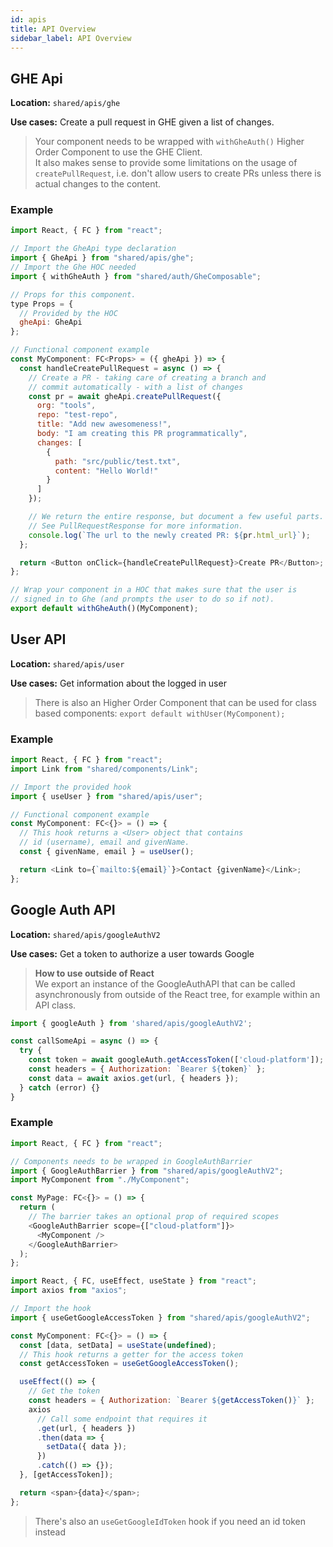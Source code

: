 ```yaml
---
id: apis
title: API Overview
sidebar_label: API Overview
---
```


## GHE Api

**Location:** `shared/apis/ghe`

**Use cases:** Create a pull request in GHE given a list of changes.

> Your component needs to be wrapped with `withGheAuth()` Higher Order Component to use the GHE Client. <br/> It also makes sense to provide some limitations on the usage of `createPullRequest`, i.e. don't allow users to create PRs unless there is actual changes to the content.

### Example

```javascript
import React, { FC } from "react";

// Import the GheApi type declaration
import { GheApi } from "shared/apis/ghe";
// Import the Ghe HOC needed
import { withGheAuth } from "shared/auth/GheComposable";

// Props for this component.
type Props = {
  // Provided by the HOC
  gheApi: GheApi
};

// Functional component example
const MyComponent: FC<Props> = ({ gheApi }) => {
  const handleCreatePullRequest = async () => {
    // Create a PR - taking care of creating a branch and
    // commit automatically - with a list of changes
    const pr = await gheApi.createPullRequest({
      org: "tools",
      repo: "test-repo",
      title: "Add new awesomeness!",
      body: "I am creating this PR programmatically",
      changes: [
        {
          path: "src/public/test.txt",
          content: "Hello World!"
        }
      ]
    });

    // We return the entire response, but document a few useful parts.
    // See PullRequestResponse for more information.
    console.log(`The url to the newly created PR: ${pr.html_url}`);
  };

  return <Button onClick={handleCreatePullRequest}>Create PR</Button>;
};

// Wrap your component in a HOC that makes sure that the user is
// signed in to Ghe (and prompts the user to do so if not).
export default withGheAuth()(MyComponent);
```

## User API

**Location:** `shared/apis/user`

**Use cases:** Get information about the logged in user

> There is also an Higher Order Component that can be used for class based components: `export default withUser(MyComponent);`

### Example

```javascript
import React, { FC } from "react";
import Link from "shared/components/Link";

// Import the provided hook
import { useUser } from "shared/apis/user";

// Functional component example
const MyComponent: FC<{}> = () => {
  // This hook returns a <User> object that contains
  // id (username), email and givenName.
  const { givenName, email } = useUser();

  return <Link to={`mailto:${email}`}>Contact {givenName}</Link>;
};
```

## Google Auth API

**Location:** `shared/apis/googleAuthV2`

**Use cases:** Get a token to authorize a user towards Google

> **How to use outside of React** <br/>We export an instance of the GoogleAuthAPI that can be called asynchronously from outside of the React tree, for example within an API class.

```javascript
import { googleAuth } from 'shared/apis/googleAuthV2';

const callSomeApi = async () => {
  try {
    const token = await googleAuth.getAccessToken(['cloud-platform']);
    const headers = { Authorization: `Bearer ${token}` };
    const data = await axios.get(url, { headers });
  } catch (error) {}
}

```

### Example

```javascript
import React, { FC } from "react";

// Components needs to be wrapped in GoogleAuthBarrier
import { GoogleAuthBarrier } from "shared/apis/googleAuthV2";
import MyComponent from "./MyComponent";

const MyPage: FC<{}> = () => {
  return (
    // The barrier takes an optional prop of required scopes
    <GoogleAuthBarrier scope={["cloud-platform"]}>
      <MyComponent />
    </GoogleAuthBarrier>
  );
};
```

```javascript
import React, { FC, useEffect, useState } from "react";
import axios from "axios";

// Import the hook
import { useGetGoogleAccessToken } from "shared/apis/googleAuthV2";

const MyComponent: FC<{}> = () => {
  const [data, setData] = useState(undefined);
  // This hook returns a getter for the access token
  const getAccessToken = useGetGoogleAccessToken();

  useEffect(() => {
    // Get the token
    const headers = { Authorization: `Bearer ${getAccessToken()}` };
    axios
      // Call some endpoint that requires it
      .get(url, { headers })
      .then(data => {
        setData({ data });
      })
      .catch(() => {});
  }, [getAccessToken]);

  return <span>{data}</span>;
};
```

> There's also an `useGetGoogleIdToken` hook if you need an id token instead
